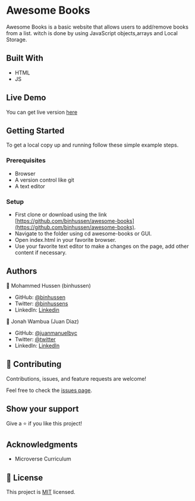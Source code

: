 <!-- @format -->

# Awesome Books

Awesome Books is a basic website that allows users to add/remove books from a list. witch is done by using JavaScript objects,arrays and Local Storage.

## Built With

- HTML
- JS

## Live Demo

You can get live version [here](https://binhussen.github.io/awesome-books/)

## Getting Started

To get a local copy up and running follow these simple example steps.

### Prerequisites

- Browser
- A version control like git
- A text editor

### Setup

- First clone or download using the link [https://github.com/binhussen/awesome-books](https://github.com/binhussen/awesome-books).
- Navigate to the folder using cd awesome-books or GUI.
- Open index.html in your favorite browser.
- Use your favorite text editor to make a changes on the page, add other content if necessary.

## Authors

👤 Mohammed Hussen (binhussen)

- GitHub: [@binhussen](https://github.com/binhussen)
- Twitter: [@binhussens](https://twitter.com/binhussens)
- LinkedIn: [Linkedin](https://www.linkedin.com/in/binhussen/)

👤 Jonah Wambua (Juan Diaz)

- GitHub: [@juanmanuelbyc](https://github.com/juanmanuelbyc)
- Twitter: [@twitter](https://twitter.com)
- LinkedIn: [LinkedIn](https://www.linkedin.com)

## 🤝 Contributing

Contributions, issues, and feature requests are welcome!

Feel free to check the [issues page](https://github.com/binhussen/awesome-books/issues).

## Show your support

Give a ⭐️ if you like this project!

## Acknowledgments

- Microverse Curriculum

## 📝 License

This project is [MIT](https://github.com/binhussen/awesome-books/blob/main/LICENSE.md) licensed.
